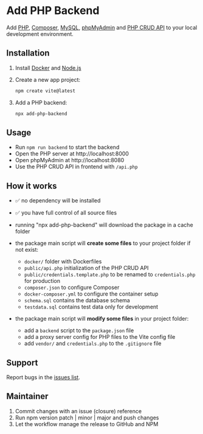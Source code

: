 # Add PHP Backend

Add [PHP](https://www.php.net/), [Composer](https://getcomposer.org/), [MySQL](https://mariadb.org/), [phpMyAdmin](https://www.phpmyadmin.net/) and [PHP CRUD API](https://github.com/mevdschee/php-crud-api) to your local development environment.

## Installation

1. Install [Docker](https://www.docker.com/) and [Node.js](https://nodejs.org/)

2. Create a new app project:

    ```bash
    npm create vite@latest
    ```

3. Add a PHP backend:

    ```bash
    npx add-php-backend
    ```

## Usage

- Run `npm run backend` to start the backend
- Open the PHP server at http://localhost:8000
- Open phpMyAdmin at http://localhost:8080
- Use the PHP CRUD API in frontend with `/api.php`

## How it works

- ✅ no dependency will be installed
- ✅ you have full control of all source files

- running "npx add-php-backend" will download the package in a cache folder
- the package main script will **create some files** to your project folder if not exist:
  - `docker/` folder with Dockerfiles
  - `public/api.php` initialization of the PHP CRUD API
  - `public/credentials.template.php` to be renamed to `credentials.php` for production
  - `composer.json` to configure Composer
  - `docker-composer.yml` to configure the container setup
  - `schema.sql` contains the database schema
  - `testdata.sql` contains test data only for development
- the package main script will **modify some files** in your project folder:
  - add a `backend` script to the `package.json` file
  - add a proxy server config for PHP files to the Vite config file 
  - add `vendor/` and `credentials.php` to the `.gitignore` file

## Support

Report bugs in the [issues list](https://github.com/scriptPilot/add-php-backend/issues).

## Maintainer

1. Commit changes with an issue (closure) reference
2. Run npm version patch | minor | major and push changes
3. Let the workflow manage the release to GitHub and NPM
